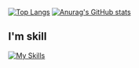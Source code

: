 [![Top Langs](https://github-readme-stats.vercel.app/api/top-langs/?username=barrier15300)](https://github.com/anuraghazra/github-readme-stats)
[![Anurag's GitHub stats](https://github-readme-stats.vercel.app/api?username=barrier15300)](https://github.com/anuraghazra/github-readme-stats)

## I'm skill
[![My Skills](https://skillicons.dev/icons?i=cpp,cs)](https://skillicons.dev)

<!--
**barrier15300/barrier15300** is a ✨ _special_ ✨ repository because its `README.md` (this file) appears on your GitHub profile.

Here are some ideas to get you started:

- 🔭 I’m currently working on ...
- 🌱 I’m currently learning ...
- 👯 I’m looking to collaborate on ...
- 🤔 I’m looking for help with ...
- 💬 Ask me about ...
- 📫 How to reach me: ...
- 😄 Pronouns: ...
- ⚡ Fun fact: ...
-->
